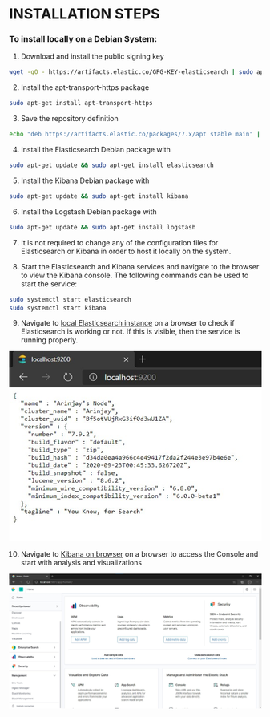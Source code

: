 # INSTALLATION STEPS

### To install locally on a Debian System:
1. Download and install the public signing key
```bash
wget -qO - https://artifacts.elastic.co/GPG-KEY-elasticsearch | sudo apt-key add -
```
2. Install the apt-transport-https package 
```bash
sudo apt-get install apt-transport-https
```
3. Save the repository definition
```bash
echo "deb https://artifacts.elastic.co/packages/7.x/apt stable main" | sudo tee /etc/apt/sources.list.d/elastic-7.x.list
```
4. Install the Elasticsearch Debian package with 
```bash
sudo apt-get update && sudo apt-get install elasticsearch
```
5. Install the Kibana Debian package with
```bash
sudo apt-get update && sudo apt-get install kibana
```
6. Install the Logstash Debian package with
```bash
sudo apt-get update && sudo apt-get install logstash
```
7. It is not required to change any of the configuration files for Elasticsearch or Kibana in order to host it locally on the system.

8. Start the Elasticsearch and Kibana services and navigate to the browser to view the Kibana console. The following commands can be used to start the service:
```bash
sudo systemctl start elasticsearch
sudo systemctl start kibana
```
9. Navigate to [local Elasticsearch instance](localhost:9200) on a browser to check if Elasticsearch is working or not. If this is visible, then the service is running properly.

![ES in browser](/screenshots/ELK/ES.jpg)

10. Navigate to [Kibana on browser](localhost:5601) on a browser to access the Console and start with analysis and visualizations

![Kibana in browser](/screenshots/ELK/Kibana.jpg)
